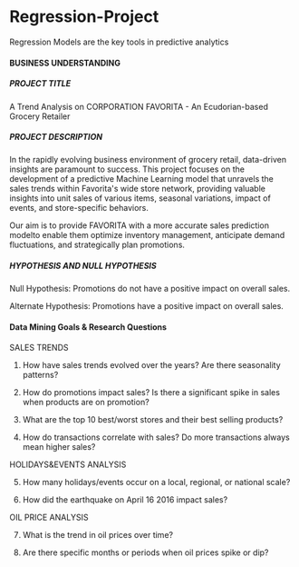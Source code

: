 # Regression-Project
Regression Models are the key tools in predictive analytics
#### BUSINESS UNDERSTANDING

##### PROJECT TITLE
A Trend Analysis on CORPORATION FAVORITA - An Ecudorian-based Grocery Retailer

##### PROJECT DESCRIPTION
In the rapidly evolving business environment of grocery retail, data-driven insights are paramount to success. This project focuses on the development of a predictive Machine Learning model that unravels the sales trends within Favorita's wide store network, providing valuable insights into  unit sales of various items, seasonal variations, impact of events, and store-specific behaviors.

Our aim is to provide FAVORITA with a more accurate sales prediction modelto enable them optimize inventory management, anticipate demand fluctuations, and strategically plan promotions.
##### HYPOTHESIS AND NULL HYPOTHESIS

Null Hypothesis: Promotions do not have a positive impact on overall sales.

Alternate Hypothesis: Promotions have a positive impact on overall sales.

#### Data Mining Goals & Research Questions

SALES TRENDS

1. How have sales trends evolved over the years? Are there seasonality patterns?

2. How do promotions impact sales? Is there a significant spike in sales when products are on promotion?

3. What are the top 10 best/worst stores and their best selling products?

4. How do transactions correlate with sales? Do more transactions always mean higher sales?

HOLIDAYS&EVENTS ANALYSIS

5. How many holidays/events occur on a local, regional, or national scale?

6. How did the earthquake on April 16 2016 impact sales?

OIL PRICE ANALYSIS

7. What is the trend in oil prices over time?

8. Are there specific months or periods when oil prices spike or dip?